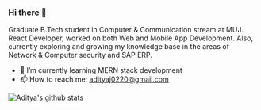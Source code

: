 ### Hi there 👋



Graduate B.Tech student in Computer & Communication stream at MUJ.
React Developer, worked on both Web and Mobile App Development.
Also, currently exploring and growing my knowledge base in the areas of Network & Computer security and SAP ERP. 

- 🌱 I’m currently learning MERN stack development 
- 📫 How to reach me: adityaj0220@gmail.com


[![Aditya's github stats](https://github-readme-stats.vercel.app/api?username=adityaj0220&count_private=true&show_icons=true&theme=tokyonight)](https://github.com/anuraghazra/github-readme-stats)

